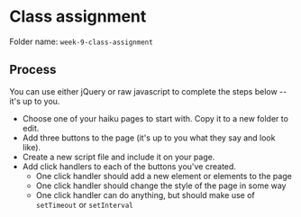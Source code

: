 # Class assignment

Folder name: `week-9-class-assignment`

## Process

You can use either jQuery or raw javascript to complete the steps below -- it's up to you.

- Choose one of your haiku pages to start with. Copy it to a new folder to edit.
- Add three buttons to the page (it's up to you what they say and look like).
- Create a new script file and include it on your page. 
- Add click handlers to each of the buttons you've created.
	- One click handler should add a new element or elements to the page
	- One click handler should change the style of the page in some way
	- One click handler can do anything, but should make use of `setTimeout` or `setInterval`